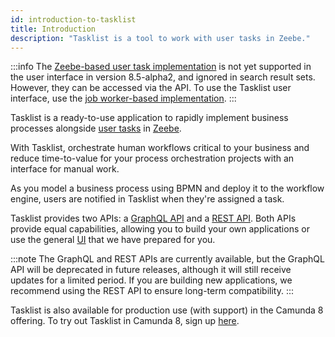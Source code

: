 ```yaml
---
id: introduction-to-tasklist
title: Introduction
description: "Tasklist is a tool to work with user tasks in Zeebe."
---
```


:::info
The [Zeebe-based user task implementation](/components/modeler/bpmn/user-tasks/user-tasks.md) is not yet supported in the user interface in version 8.5-alpha2, and ignored in search result sets. However, they can be accessed via the API. To use the Tasklist user interface, use the [job worker-based implementation](/components/modeler/bpmn/user-tasks/user-tasks.md#job-worker-implementation).
:::

Tasklist is a ready-to-use application to rapidly implement business processes alongside [user tasks](/components/modeler/bpmn/user-tasks/user-tasks.md) in [Zeebe](/components/zeebe/zeebe-overview.md/).

With Tasklist, orchestrate human workflows critical to your business and reduce time-to-value for your process orchestration projects with an interface for manual work.

As you model a business process using BPMN and deploy it to the workflow engine, users are notified in Tasklist when they're assigned a task.

Tasklist provides two APIs: a [GraphQL API](/docs/apis-tools/tasklist-api/tasklist-api-overview.md)
and a [REST API](/docs/apis-tools/tasklist-api-rest/tasklist-api-rest-overview.md). Both APIs provide equal capabilities,
allowing you to build your own applications or use the general [UI](/docs/components/tasklist/userguide/using-tasklist.md) that we have prepared for you.

:::note
The GraphQL and REST APIs are currently available, but the GraphQL API will be deprecated in future releases, although it will still receive updates for a limited period. If you are building new applications,
we recommend using the REST API to ensure long-term compatibility.
:::

Tasklist is also available for production use (with support) in the Camunda 8 offering. To try out Tasklist in Camunda 8, sign up [here](https://signup.camunda.com/accounts?utm_source=docs.camunda.io&utm_medium=referral).
